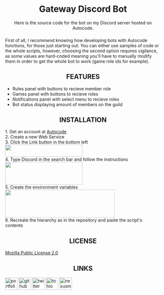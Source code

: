 <div align=center style="text-align: center;">
<h1>Gateway Discord Bot</h1>
Here is the source code for the bot on my Discord server hosted on Autocode.
</div>

###

First of all, I recommend knowing how developing bots with Autocode functions, for those just starting out. You can either use samples of code or the whole scripts, however, choosing the second option requires vigilance, as some values are hard-coded meaning you'll have to manually modify them in order to get the whole bot to work (game role ids for example).

###

<div align=center style="text-align: center;"><h2>FEATURES</h2></div>

* Rules panel with buttons to recieve member role
* Games panel with buttons to recieve roles
* Notifications panel with select menu to recieve roles
* Bot status displaying amount of members on the guild

###

<div align=center style="text-align: center;"><h2>INSTALLATION</h2></div>

<p>
  1. Get an account at <a href="https://www.autocode.com/" target="_blank">Autocode</a>
  <br>
  2. Create a new Web Service
  <br>
  3. Click the Link button in the bottom left
  <br>
  <img src="https://cdn.discordapp.com/attachments/1171499089360343052/1171499172369805404/link-resource.png" width="250" height="39">
  <br>
  4. Type Discord in the search bar and follow the instructions
  <br>
  <img src="https://cdn.discordapp.com/attachments/1171499089360343052/1171499160327962714/discord-resource.png" width="250" height="73">
  <br>
  5. Create the environment variables
  <br>
  <img src="https://cdn.discordapp.com/attachments/1171499089360343052/1171499146956513411/environment-variables.png" width="353.5" height="90">
  <br>
  6. Recreate the hierarchy as in the repository and paste the script's contents
</p>

###

<div align=center style="text-align: center;"><h2>LICENSE</h2></div>

[Mozilla Public License 2.0](https://choosealicense.com/licenses/mpl-2.0/)

###

<div align=center style="text-align: center;"><h2>LINKS</h2></div>

<a href="https://noxtgm.me" target="_blank" rel="noreferrer"><img src="https://i.imgur.com/NSwlxNu.png" alt="portfolio" width="40" height="40"/></a> <a href="https://github.com/noxtgm" target="_blank" rel="noreferrer"><img src="https://i.imgur.com/LwT8Wxa.png" alt="github" width="40" height="40"/></a> <a href="https://twitter.com/noxtgm" target="_blank" rel="noreferrer"><img src="https://i.imgur.com/P3s7bOl.png" alt="twitter" width="40" height="40"/></a> <a href="https://noxtgm.itch.io/" target="_blank" rel="noreferrer"><img src="https://i.imgur.com/d9pIWxO.png" alt="itchio" width="40" height="40"/></a> <a href="https://next.nexusmods.com/profile/noxtgm" target="_blank" rel="noreferrer"><img src="https://i.imgur.com/la4rbPq.png" alt="nexusmods" width="40" height="40"/></a>
